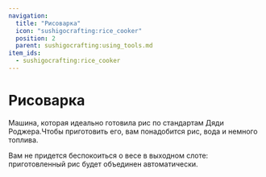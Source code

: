 ```yaml
---
navigation:
  title: "Рисоварка"
  icon: "sushigocrafting:rice_cooker"
  position: 2
  parent: sushigocrafting:using_tools.md
item_ids:
  - sushigocrafting:rice_cooker
---
```


# Рисоварка

Машина, которая идеально готовила рис по стандартам <Color id="gold">Дяди Роджера</Color>.Чтобы приготовить его, вам понадобится рис, вода и немного топлива. 

Вам не придется беспокоиться о весе в выходном слоте: приготовленный рис будет объединен автоматически.



<Recipe id="sushigocrafting:rice_cooker" />

